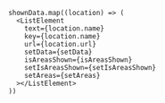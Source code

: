         shownData.map((location) => (
          <ListElement
            text={location.name}
            key={location.name}
            url={location.url}
            setData={setData}
            isAreasShown={isAreasShown}
            setIsAreasShown={setIsAreasShown}
            setAreas={setAreas}
          ></ListElement>
        ))